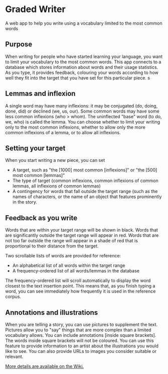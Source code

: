 # Graded Writer
A web app to help you write using a vocabulary limited to the most common words

## Purpose
When writing for people who have started learning your language, you want to limit your vocabulary to the most common words. This app connects to a database which stores information about words and their usage statistics. As you type, it provides feedback, colouring your words according to how well they fit into the target that you have set for this particular piece.
s
## Lemmas and inflexion
A single word may have many inflexions: it may be conjugated (do, doing, done, did) or declined (we, us, our). Some common words may have some less common inflexions (who > whom). The uninflected "base" word (to do, we, who) is called the lemma. You can choose whether to limit your writing only to the most common inflexions, whether to allow only the more common inflexions of a lemma, or to allow all inflexions.

## Setting your target
When you start writing a new piece, you can set
- A target, such as "the [1000] most common [inflexions]" or "the [500] most common [lemmas]"
- The type of target (common inflexions, common inflexions of common lemmas, all inflexions of common lemmas)
- A contingency for words that fall outside the target range (such as the names of characters, or the name of an object that features prominently in the story.

## Feedback as you write
Words that are within your target range will be shown in black. Words that are significantly outside the target range will appear in red. Words that are not too far outside the range will appear in a shade of red that is proportional to their distance from the target.

Two scrollable lists of words are provided for reference:
- An alphabetical list of all words within the target range
- A frequency-ordered list of all words/lemmas in the database

The frequency-ordered list will scroll automatically to display the word closest to the text insertion point. This means that, as you finish typing a word, you can see immediately how frequently it is used in the reference corpus.

## Annotations and illustrations
When you are telling a story, you can use pictures to supplement the text. Pictures allow you to "say" things that are more complex than a limited vocabulary allows. You can include annotations [inside square brackets]. The words inside square brackets will not be coloured. You can use this feature to provide information to an artist about the illustrations you would like to see. You can also provide URLs to images you consider suitable or relevant.

[More details are available on the Wiki.](https://github.com/lexogram/graded-writing/wiki)
